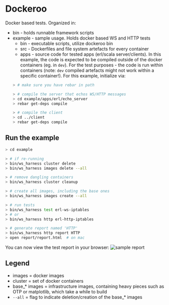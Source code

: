 Dockeroo
========

Docker based tests. Organized in:
* bin - holds runnable framework scripts
* example - sample usage.  Holds docker based WS and HTTP tests
  * bin - executable scripts, utilize dockeroo bin
  * src - Dockerfiles and file system artefacts for every container
  * apps - source code for tested apps (erl/scala server/clients).  In this example, the code is expected to be compiled outside of the docker containers (eg. in `dev`).  For the test purposes - the code is run within containers (note: `dev` compiled artefacts might not work within a specific container!).  For this example, initialize via:
  ```bash
  > # make sure you have rebar in path

  > # compile the server that echos WS/HTTP messages
  > cd example/apps/erl/echo_server
  > rebar get-deps compile

  > # compile the client
  > cd ../client
  > rebar get-deps compile
  ```


Run the example
---------------
```bash
> cd example

> # if re-running
> bin/ws_harness cluster delete
> bin/ws_harness images delete --all

> # remove dangling containers
> bin/ws_harness cluster cleanup

> # create all images, including the base ones
> bin/ws_harness images create --all

> # run tests
> bin/ws_harness test erl-ws-iptables
> # or
> bin/ws_harness http erl-http-iptables

> # generate report named 'HTTP'
> bin/ws_harness http report HTTP
> open report/report.html  # on mac
```

You can now view the test report in your browser:
![sample report](/../screenshots/screenshots/report.screenshot.png?raw=true "Sample Report")


Legend
------
* images = docker images
* cluster = set of docker containers
* base_* images = infrastructure images, containing heavy pieces such as OTP or matplotlib, which take a while to build
* `--all` = flag to indicate deletion/creation of the base_* images
